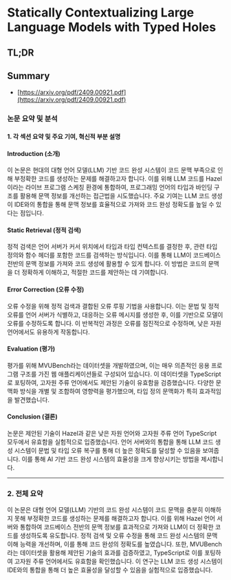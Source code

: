 # Statically Contextualizing Large Language Models with Typed Holes
## TL;DR
## Summary
- [https://arxiv.org/pdf/2409.00921.pdf](https://arxiv.org/pdf/2409.00921.pdf)

### 논문 요약 및 분석

#### 1. 각 섹션 요약 및 주요 기여, 혁신적 부분 설명

#### **Introduction (소개)**
이 논문은 현대의 대형 언어 모델(LLM) 기반 코드 완성 시스템이 코드 문맥 부족으로 인해 부정확한 코드를 생성하는 문제를 해결하고자 합니다. 이를 위해 LLM 코드를 Hazel이라는 라이브 프로그램 스케칭 환경에 통합하여, 프로그래밍 언어의 타입과 바인딩 구조를 활용해 문맥 정보를 개선하는 접근법을 시도했습니다. 주요 기여는 LLM 코드 생성이 IDE와의 통합을 통해 문맥 정보를 효율적으로 가져와 코드 완성 정확도를 높일 수 있다는 점입니다.

#### **Static Retrieval (정적 검색)**
정적 검색은 언어 서버가 커서 위치에서 타입과 타입 컨텍스트를 결정한 후, 관련 타입 정의와 함수 헤더를 포함한 코드를 검색하는 방식입니다. 이를 통해 LLM이 코드베이스 전반의 문맥 정보를 가져와 코드 생성에 활용할 수 있게 합니다. 이 방법은 코드의 문맥을 더 정확하게 이해하고, 적절한 코드를 제안하는 데 기여합니다.

#### **Error Correction (오류 수정)**
오류 수정을 위해 정적 검색과 결합된 오류 루핑 기법을 사용합니다. 이는 문법 및 정적 오류를 언어 서버가 식별하고, 대응하는 오류 메시지를 생성한 후, 이를 기반으로 모델이 오류를 수정하도록 합니다. 이 반복적인 과정은 오류를 점진적으로 수정하며, 낮은 자원 언어에서도 유용하게 작동합니다.

#### **Evaluation (평가)**
평가를 위해 MVUBench라는 데이터셋을 개발하였으며, 이는 매우 의존적인 응용 프로그램 구조를 가진 웹 애플리케이션들로 구성되어 있습니다. 이 데이터셋을 TypeScript로 포팅하여, 고자원 주류 언어에서도 제안된 기술이 유효함을 검증했습니다. 다양한 문맥화 방식을 개별 및 조합하여 영향력을 평가했으며, 타입 정의 문맥화가 특히 효과적임을 발견했습니다.

#### **Conclusion (결론)**
논문은 제안된 기술이 Hazel과 같은 낮은 자원 언어와 고자원 주류 언어 TypeScript 모두에서 유효함을 실험적으로 입증했습니다. 언어 서버와의 통합을 통해 LLM 코드 생성 시스템이 문법 및 타입 오류 복구를 통해 더 높은 정확도를 달성할 수 있음을 보여줍니다. 이를 통해 AI 기반 코드 완성 시스템의 효율성을 크게 향상시키는 방법을 제시합니다.

---

### 2. 전체 요약

이 논문은 대형 언어 모델(LLM) 기반의 코드 완성 시스템이 코드 문맥을 충분히 이해하지 못해 부정확한 코드를 생성하는 문제를 해결하고자 합니다. 이를 위해 Hazel 언어 서버와 통합하여 코드베이스 전반의 문맥 정보를 효과적으로 가져와 LLM이 더 정확한 코드를 생성하도록 유도합니다. 정적 검색 및 오류 수정을 통해 코드 완성 시스템의 문맥 이해 능력을 개선하며, 이를 통해 코드 완성의 정확도를 높였습니다. 또한, MVUBench라는 데이터셋을 활용해 제안된 기술의 효과를 검증하였고, TypeScript로 이를 포팅하여 고자원 주류 언어에서도 유효함을 확인했습니다. 이 연구는 LLM 코드 생성 시스템이 IDE와의 통합을 통해 더 높은 효율성을 달성할 수 있음을 실험적으로 입증했습니다.